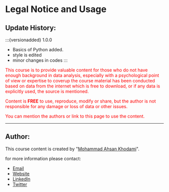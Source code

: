 # Legal Notice and Usage

## Update History:
:::{versionadded} 1.0.0
- Basics of Python added.
- style is edited
- minor changes in codes
:::


<font color="red">
This course is to provide valuable content for those who do not have enough background in data analysis, especially with a psychological point of view or expertise to coverup the course material has been conducted based on data from the internet which is free to download, or if any data is explicitly used, the source is mentioned.

Content is **FREE** to use, reproduce, modify or share, but the author is not responsible for any damage or loss of data or other issues.

You can mention the authors or link to this page to use the content.
</font>
<hr>

## Author:

This course content is created by "[Mohammad Ahsan Khodami](https://khodami.me)".

for more information please contact:

- [Email](mailto:mohammadahsan.khodami@phd.unipd.it)
- [Website](https://khodami.me)
- [LinkedIn](https://www.linkedin.com/in/mohammadahsankhodami/)
- [Twitter](https://twitter.com/eithan_kh)
